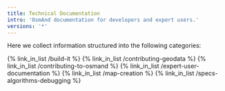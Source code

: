 ```yaml
---
title: Technical Documentation
intro: 'OsmAnd documentation for developers and expert users.'
versions: '*'
---
```

Here we collect information structured into the following categories: 

{% link_in_list /build-it %}
{% link_in_list /contributing-geodata %}
{% link_in_list /contributing-to-osmand %}
{% link_in_list /expert-user-documentation %}
{% link_in_list /map-creation %}
{% link_in_list /specs-algorithms-debugging %}

